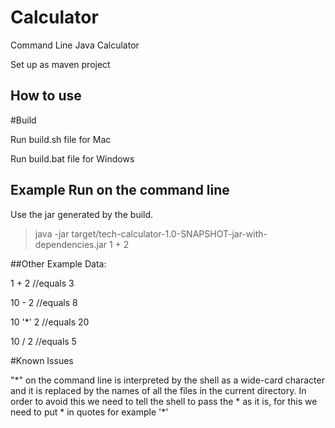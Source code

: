 # Calculator
Command Line Java Calculator

Set up as maven project 

## How to use

#Build

Run build.sh file for Mac

Run build.bat file for Windows


## Example Run on the command line
Use the jar generated by the build.

>java -jar target/tech-calculator-1.0-SNAPSHOT-jar-with-dependencies.jar 1 + 2 

##Other Example Data:

1 + 2             //equals 3

10 - 2            //equals 8

10 '*' 2          //equals 20

10 / 2            //equals 5 

#Known Issues

"\*" on the command line is interpreted by the shell as a wide-card character and it is replaced by the names of all the files in the current directory.
In order to avoid this we need to tell the shell to pass the \* as it is, for this we need to put * in quotes for example '\*'    